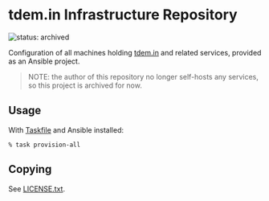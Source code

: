 # tdem.in Infrastructure Repository

![status: archived][status_archived]

Configuration of all machines holding [tdem.in][tdem_in] and related
services, provided as an Ansible project.

[status_archived]: https://img.shields.io/badge/status-archived-gray?style=plastic
[tdem_in]: https://tdem.in

> NOTE: the author of this repository no longer self-hosts any services,
> so this project is archived for now.

## Usage

With [Taskfile][taskfile] and Ansible installed:

```
% task provision-all
```

[taskfile]: https://taskfile.dev

## Copying

See [LICENSE.txt](LICENSE.txt).
